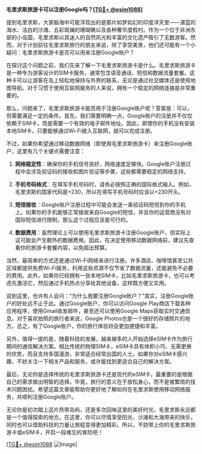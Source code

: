**毛里求斯旅游卡可以注册Google吗？[[TG💪+ @esim1088](https://t.me/s/esim1088)]**

提到毛里求斯，大家脑海中可能浮现出的是那片如梦如幻的印度洋天堂——湛蓝的海水、洁白的沙滩、五彩斑斓的珊瑚礁以及各种奢华度假村。作为一个位于非洲东部的小岛国，毛里求斯以其迷人的自然风光和丰富的文化遗产吸引了无数游客。然而，对于计划前往毛里求斯旅行的朋友来说，除了享受美景，他们还可能有一个小疑问：毛里求斯旅游卡是否可以用来注册Google账户？

在探讨这个问题之前，我们先来了解一下毛里求斯旅游卡是什么。毛里求斯旅游卡是一种专为游客设计的SIM卡服务，通常包含语音通话、短信和数据流量套餐。这种卡可以让游客在岛上轻松地保持与外界的联系，无论是通过社交媒体还是使用地图导航。对于习惯于使用互联网服务的人来说，拥有一个稳定的网络连接是非常重要的。

那么，问题来了，毛里求斯旅游卡能否用于注册Google账户呢？答案是：可以，但需要满足一定的条件。首先，我们需要明确一点，Google账户的注册并不仅仅依赖于SIM卡，而是需要一个有效的电子邮件地址。因此，即使你的手机没有安装本地SIM卡，只要能够通过Wi-Fi接入互联网，就可以完成注册。

不过，如果你希望通过移动数据网络（即使用毛里求斯旅游卡）来注册Google账户，这里有几个关键点需要注意：

1. **网络稳定性**：确保你的手机信号良好，网络速度足够快。Google账户注册过程中会涉及验证码的接收和图片验证等步骤，这些都需要稳定的网络支持。
   
2. **手机号码格式**：在填写手机号码时，请务必按照正确的国际格式输入。例如，毛里求斯的国家代码是+230，所以在填写手机号码时应该以+230开头。

3. **短信接收**：Google账户注册过程中可能会发送一条验证码短信到你的手机上。如果你的手机能够正常接收来自Google的短信，并且你的运营商没有对国际短信进行限制，那么这个过程应该是可行的。

4. **数据费用**：虽然理论上可以使用毛里求斯旅游卡注册Google账户，但实际上这可能会产生额外的数据费用。因此，在决定使用移动数据网络前，建议先查看你的旅游卡套餐内容，以免超出预算。

当然，最简单的方式还是通过Wi-Fi网络来进行注册。许多酒店、咖啡馆甚至公共区域都提供免费Wi-Fi服务，利用这些资源不仅节省了数据流量，还能避免不必要的费用。此外，如果你已经拥有一张本地SIM卡，比如毛里求斯旅游卡，也可以考虑先激活它，然后通过手机热点分享给其他设备，这样既方便又实用。

说到这里，也许有人会问：“为什么我要注册Google账户？”其实，注册Google账户的好处远不止于此。通过Google账户，你可以访问Google Play商店下载各种应用程序，使用Gmail收发邮件，甚至还可以使用Google Maps获取实时交通信息。对于喜欢拍照的旅行者来说，Google Photos也是一个很好的存储照片的地方。总之，有了Google账户，你的旅行体验将会更加便捷和丰富。

另外，值得一提的是，随着科技的发展，越来越多的人开始选择eSIM卡作为旅行期间的通信解决方案。相比传统的物理SIM卡，eSIM卡具有体积小巧、无需更换的优势，而且支持多国漫游，非常适合经常出国的人士。如果你对eSIM卡感兴趣，不妨关注一下相关产品和服务，或许能找到更适合自己的解决方案。

最后，无论你是选择传统的毛里求斯旅游卡还是现代的eSIM卡，最重要的是根据自己的需求做出明智的选择。毕竟，旅行的意义在于放松身心，而不是被繁琐的技术问题困扰。希望这篇文章能帮助你更好地了解如何在毛里求斯使用移动网络服务，并顺利注册Google账户。

无论你是初次踏上这片热带岛屿，还是多次回味这里的美好时光，毛里求斯永远都是一个值得探索的地方。在这里，你可以尽情享受阳光、沙滩和大海带来的快乐，同时也可以借助科技的力量让旅程变得更加精彩。所以，不妨带上你的毛里求斯旅游卡或eSIM卡，开启一段难忘的冒险吧！

[[TG💪+ @esim1088](https://t.me/s/esim1088) ![Image](https://i.postimg.cc/4NQfJmqS/Snipaste-2025-05-13-00-14-12.png)]